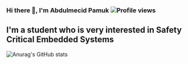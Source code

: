 ### Hi there 👋, I'm Abdulmecid Pamuk  ![Profile views](https://gpvc.arturio.dev/mecitpmk)

## I'm a student who is very interested in Safety Critical Embedded Systems

![Anurag's GitHub stats](https://github-readme-stats.vercel.app/api?username=mecitpmk&show_icons=true&theme=dark&count_private=FALSE)

